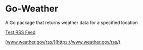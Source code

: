 # Go-Weather
A Go package that returns weather data for a specified location



[Test RSS Feed](https://forecast.weather.gov/MapClick.php?lat=41.5&lon=-81.7&unit=0&lg=english&FcstType=dwml)

[www.weather.gov/rss/](https://www.weather.gov/rss/)
